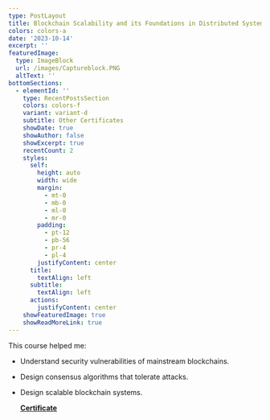 ```yaml
---
type: PostLayout
title: Blockchain Scalability and its Foundations in Distributed Systems
colors: colors-a
date: '2023-10-14'
excerpt: ''
featuredImage:
  type: ImageBlock
  url: /images/Captureblock.PNG
  altText: ''
bottomSections:
  - elementId: ''
    type: RecentPostsSection
    colors: colors-f
    variant: variant-d
    subtitle: Other Certificates
    showDate: true
    showAuthor: false
    showExcerpt: true
    recentCount: 2
    styles:
      self:
        height: auto
        width: wide
        margin:
          - mt-0
          - mb-0
          - ml-0
          - mr-0
        padding:
          - pt-12
          - pb-56
          - pr-4
          - pl-4
        justifyContent: center
      title:
        textAlign: left
      subtitle:
        textAlign: left
      actions:
        justifyContent: center
    showFeaturedImage: true
    showReadMoreLink: true
---
```

This course helped me:

*   Understand security vulnerabilities of mainstream blockchains. 

*   Design consensus algorithms that tolerate attacks.

*   Design scalable blockchain systems.

    [**Certificate**](https://www.coursera.org/account/accomplishments/verify/XVB9ZRS6VDXE?utm_source=link\&utm_medium=certificate\&utm_content=cert_image\&utm_campaign=pdf_header_button\&utm_product=course)

